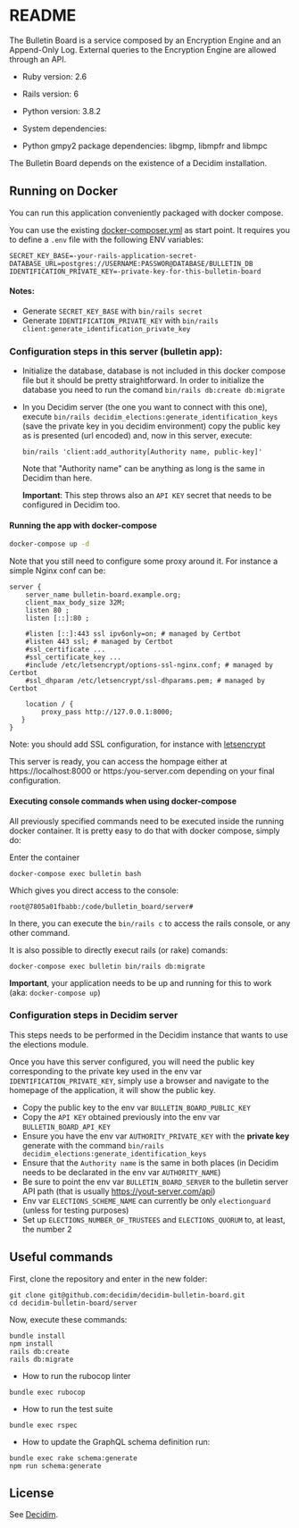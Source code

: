 # README

The Bulletin Board is a service composed by an Encryption Engine and an Append-Only Log. External queries to the Encryption Engine are allowed through an API.

- Ruby version: 2.6
- Rails version: 6
- Python version: 3.8.2

- System dependencies:
- Python gmpy2 package dependencies: libgmp, libmpfr and libmpc

The Bulletin Board depends on the existence of a Decidim installation.


## Running on Docker

You can run this application conveniently packaged with docker compose.

You can use the existing [docker-composer.yml](docker-composer.yml) as start point.
It requires you to define a `.env` file with the following ENV variables:

```
SECRET_KEY_BASE=-your-rails-application-secret-
DATABASE_URL=postgres://USERNAME:PASSWOR@DATABASE/BULLETIN_DB
IDENTIFICATION_PRIVATE_KEY=-private-key-for-this-bulletin-board

```

#### Notes:

- Generate `SECRET_KEY_BASE` with `bin/rails secret`
- Generate `IDENTIFICATION_PRIVATE_KEY` with `bin/rails client:generate_identification_private_key`

### Configuration steps in this server (bulletin app):

- Initialize the database, database is not included in this docker compose file but it should be pretty straightforward.
  In order to initialize the database you need to run the comand `bin/rails db:create db:migrate`

- In you Decidim server (the one you want to connect with this one), execute
	`bin/rails decidim_elections:generate_identification_keys` (save the private key in you decidim environment)
	copy the public key as is presented (url encoded) and, now in this server, execute:

	`bin/rails 'client:add_authority[Authority name, public-key]'`

	Note that "Authority name" can be anything as long is the same in Decidim than here.

	**Important**: This step throws also an `API KEY` secret that needs to be configured in Decidim too.

#### Running the app with docker-compose


```bash
docker-compose up -d
```

Note that you still need to configure some proxy around it.
For instance a simple Nginx conf can be:

```
server {
    server_name bulletin-board.example.org;
    client_max_body_size 32M;
    listen 80 ;
    listen [::]:80 ;

    #listen [::]:443 ssl ipv6only=on; # managed by Certbot
    #listen 443 ssl; # managed by Certbot
    #ssl_certificate ...
    #ssl_certificate_key ...
    #include /etc/letsencrypt/options-ssl-nginx.conf; # managed by Certbot
    #ssl_dhparam /etc/letsencrypt/ssl-dhparams.pem; # managed by Certbot

    location / {
        proxy_pass http://127.0.0.1:8000;
   }
}

```

Note: you should add SSL configuration, for instance with [letsencrypt](https://certbot.eff.org/lets-encrypt)

This server is ready, you can access the hompage either at https://localhost:8000 or https:/you-server.com depending on your final configuration.

#### Executing console commands when using docker-compose

All previously specified commands need to be executed inside the running docker container. It is pretty easy to do that with docker compose, simply do:

Enter the container

```
docker-compose exec bulletin bash
```

Which gives you direct access to the console:

```
root@7805a01fbabb:/code/bulletin_board/server# 
```

In there, you can execute the `bin/rails c` to access the rails console, or any other command.

It is also possible to directly execut rails (or rake) comands:

```
docker-compose exec bulletin bin/rails db:migrate
```

**Important**, your application needs to be up and running for this to work (aka: `docker-compose up`)

### Configuration steps in Decidim server

This steps needs to be performed in the Decidim instance that wants to use the elections module.

Once you have this server configured, you will need the public key corresponding to the private key used in the
env var `IDENTIFICATION_PRIVATE_KEY`, simply use a browser and navigate to the homepage of the application, it will show the public key.

- Copy the public key to the env var `BULLETIN_BOARD_PUBLIC_KEY`
- Copy the `API KEY` obtained previously into the env var `BULLETIN_BOARD_API_KEY`
- Ensure you have the env var `AUTHORITY_PRIVATE_KEY` with the **private key** generate with the command `bin/rails decidim_elections:generate_identification_keys`
- Ensure that the `Authority name` is the same in both places (in Decidim needs to be declarated in the env var `AUTHORITY_NAME`)
- Be sure to point the env var `BULLETIN_BOARD_SERVER` to the bulletin server API path (that is usually https://yout-server.com/api)
- Env var `ELECTIONS_SCHEME_NAME` can currently be only `electionguard` (unless for testing purposes)
- Set up `ELECTIONS_NUMBER_OF_TRUSTEES` and `ELECTIONS_QUORUM` to, at least, the number 2

## Useful commands

First, clone the repository and enter in the new folder:

```
git clone git@github.com:decidim/decidim-bulletin-board.git
cd decidim-bulletin-board/server
```

Now, execute these commands:

```
bundle install
npm install
rails db:create
rails db:migrate
```

- How to run the rubocop linter

```
bundle exec rubocop
```

- How to run the test suite

```
bundle exec rspec
```

- How to update the GraphQL schema definition run:

```
bundle exec rake schema:generate
npm run schema:generate
```

## License

See [Decidim](https://github.com/decidim/decidim).
